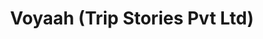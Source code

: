 ---
title: "Voyaah (Trip Stories Pvt Ltd)"
url: /bengaluru/voyaah-trip-stories-pvt-ltd/
shop: travel agency
---